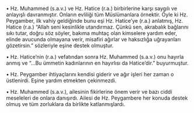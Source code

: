 [//]: # (# Bir Eş Olarak Hz.Muhammed)


• Hz. Muhammed (s.a.v.) ve Hz. Hatice (r.a.) birbirlerine karşı saygılı ve anlayışlı davranmıştır. Onların evliliği tüm Müslümanlara örnektir. Öyle ki Hz. Peygamber, ilk vahiy geldiğinde bunu eşi Hz. Hatice’ye (r.a.) anlatmış, Hz. Hatice (r.a.) “Allah seni kesinlikle utandırmaz. Çünkü sen, akrabalık bağlarını sıkı tutar, doğru söz söyler, bakıma muhtaç olan kimselere yardım eder, elinde avucunda olmayana verir, misafiri ağırlar ve haksızlığa uğrayanları gözetirsin.” sözleriyle eşine destek olmuştur.

• Hz. Hatice’nin (r.a.) vefatından sonra Hz. Muhammed (s.a.v.) onu hayırla anmış ve “…Bu ümmetin kadınlarının en hayırlısı da Hatice’dir.” buyurmuştur.

• Hz. Peygamber ihtiyaçlarını kendisi giderir ve ağır işleri her zaman o üstlenirdi. Eşine yardım etmekten çekinmezdi.

• Hz. Muhammed (s.a.v.), ailesinin fikirlerine önem verir ve bazı ciddi meseleleri de onlara danışırdı. Ailesi de Hz. Peygambere her konuda destek olmuş ve tüm zorluklara da birlikte katlanmışlardı.
